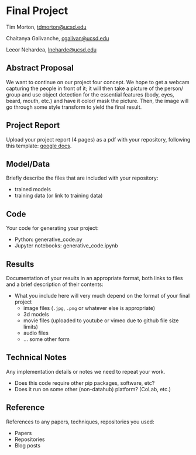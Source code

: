 # Final Project

Tim Morton, tdmorton@ucsd.edu

Chaitanya Galivanche, cgalivan@ucsd.edu

Leeor Nehardea, lneharde@ucsd.edu

## Abstract Proposal

We want to continue on our project four concept. 
We hope to get a webcam capturing the people in front of it; it will then take a picture of the person/ group and use object detection for the essential features (body, eyes, beard,  mouth, etc.) and have it color/ mask the picture. Then, the image will go through some style transform to yield the final result. 

## Project Report

Upload your project report (4 pages) as a pdf with your repository, following this template: [google docs](https://docs.google.com/document/d/133H59WZBmH6MlAgFSskFLMQITeIC5d9b2iuzsOfa4E8/edit?usp=sharing).

## Model/Data

Briefly describe the files that are included with your repository:
- trained models
- training data (or link to training data)

## Code

Your code for generating your project:
- Python: generative_code.py
- Jupyter notebooks: generative_code.ipynb

## Results

Documentation of your results in an appropriate format, both links to files and a brief description of their contents:
- What you include here will very much depend on the format of your final project
  - image files (`.jpg`, `.png` or whatever else is appropriate)
  - 3d models
  - movie files (uploaded to youtube or vimeo due to github file size limits)
  - audio files
  - ... some other form

## Technical Notes

Any implementation details or notes we need to repeat your work. 
- Does this code require other pip packages, software, etc?
- Does it run on some other (non-datahub) platform? (CoLab, etc.)

## Reference

References to any papers, techniques, repositories you used:
- Papers
- Repositories
- Blog posts
